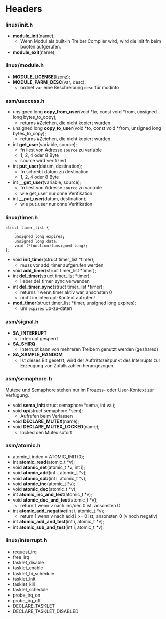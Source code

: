 # Headers

### linux/init.h

* **module_init**(name);
	* Wenn Modul als built-in Treiber Compiler wird, wird die init fn beim booten aufgerufen.
* **module_exit**(name);

### linux/module.h

* **MODULE_LICENSE**(lizenz);
* **MODULE_PARM_DESC**(var, desc);
	* ordnet `var` eine Beschreibung `desc` für modinfo 

### asm/uaccess.h

* unsigned long **copy_from_user**(void *to, const void *from, unsigned long bytes_to_copy);
	* returns #Zeichen, die nicht kopiert wurden.  
* unsigned long **copy_to_user**(void *to, const void *from, unsigned long bytes_to_copy);
	* returns #Zeichen, die nicht kopiert wurden.
* int **get_user**(variable, source);
	* fn liest von Adresse `source` zu variable
	* 1, 2, 4 oder 8 Byte
	* source wird verifiziert
* int **put_user**(datum, destination);
	* fn schreibt datum zu destination
	* 1, 2, 4 oder 8 Byte
* int **__get_user**(variable, source);
	* fn liest von Adresse `source` zu variable
	* wie get_user nur ohne Verifikation
* int **__put_user**(datum, destination);
	* wie put_user nur ohne Verifikation
	

### linux/timer.h

```
struct timer_list {
    ...
    unsigned long expires;
    unsigned long data;
    void (*function)(unsigned long);
};
```

* void **init_timer**(struct timer_list *timer);
	* muss vor add_timer aufgerufen werden
* void **add_timer**(struct timer_list *timer); 
* int **del_timer**(struct timer_list *timer);
	* lieber del_timer_sync verwenden
* int **del_timer_sync**(struct timer_list *timer);
	* returns 1 wenn timer aktiv war, ansonsten 0
	* nicht im Interrupt-Kontext aufrufen!
* **mod_timer**(struct timer_list *timer, unsigned long expires);
	* um `expires` up-zu-daten

### asm/signal.h

* **SA_INTERRUPT**
	* Interrupt gesperrt 
* **SA_SHIRQ**
	* Interrupt kann von mehreren Treibern genutzt werden (geshared)
* **SA_SAMPLE_RANDOM**
	* Ist dieses Bit gesetzt, wird der Auftrittszeitpunkt des Interrupts zur Erzeugung von Zufallszahlen herangezogen.
	
### asm/semaphore.h

Mutexe und Semaphore stehen nur im Prozess- oder User-Kontext zur Verfügung.

* void **sema_init**(struct semaphore *sema, int val);
* void **up**(struct semaphore *sem);
	* Aufrufen beim Verlassen
* void **DECLARE_MUTEX**(name);
* void **DECLARE_MUTEX_LOCKED**(name);
	* locked den Mutex sofort

### asm/atomic.h

* atomic_t index = ATOMIC_INIT(0);
* int **atomic_read**(atomic_t *v);
* void **atomic_set**(atomic_t *v, int i);
* void **atomic_add**(int i, atomic_t *v);
* void **atomic_sub**(int i, atomic_t *v);
* void **atomic_inc**(atomic_t *v);
* void **atomic_dec**(atomic_t *v);
* int **atomic_inc_and_test**(atomic_t *v);
* void **atomic_dec_and_test**(atomic_t *v);
	* return 1 wenn v nach inc/dec 0 ist, ansonsten 0
* int **atomic_add_negative**(int i, atomic_t *v);
	* return 1 wenn v nach add i >= 0 ist, ansonsten 0 (v noch negativ)
* int **atomic_add_and_test**(int i, atomic_t *v);
* int **atomic_sub_and_test**(int i, atomic_t *v);


### linux/interrupt.h

* request_irq
* free_irq
* tasklet_disable
* tasklet_enable
* tasklet_hi_schedule
* tasklet_init
* tasklet_kill
* tasklet_schedule
* probe_irq_on
* probe_irq_off
* DECLARE_TASKLET
* DECLARE_TASKLET_DISABLED
